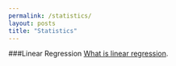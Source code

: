 ```yaml
---
permalink: /statistics/
layout: posts
title: "Statistics"
---
```


###Linear Regression
[What is linear regression](/_statistics/Mathsjax.md). 
